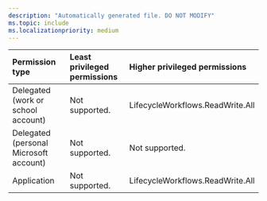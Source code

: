 ```yaml
---
description: "Automatically generated file. DO NOT MODIFY"
ms.topic: include
ms.localizationpriority: medium
---
```


|Permission type|Least privileged permissions|Higher privileged permissions|
|:---|:---|:---|
|Delegated (work or school account)|Not supported.|LifecycleWorkflows.ReadWrite.All|
|Delegated (personal Microsoft account)|Not supported.|Not supported.|
|Application|Not supported.|LifecycleWorkflows.ReadWrite.All|

